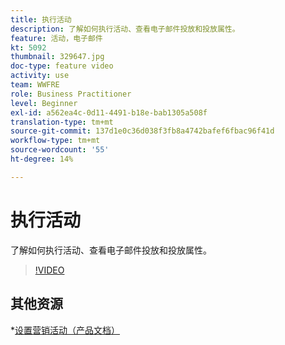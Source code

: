 ```yaml
---
title: 执行活动
description: 了解如何执行活动、查看电子邮件投放和投放属性。
feature: 活动，电子邮件
kt: 5092
thumbnail: 329647.jpg
doc-type: feature video
activity: use
team: WWFRE
role: Business Practitioner
level: Beginner
exl-id: a562ea4c-0d11-4491-b18e-bab1305a508f
translation-type: tm+mt
source-git-commit: 137d1e0c36d038f3fb8a4742bafef6fbac96f41d
workflow-type: tm+mt
source-wordcount: '55'
ht-degree: 14%

---
```


# 执行活动

了解如何执行活动、查看电子邮件投放和投放属性。

>[!VIDEO](https://video.tv.adobe.com/v/329647?quality=12)

## 其他资源

*[设置营销活动（产品文档）](https://experienceleague.adobe.com/docs/campaign-classic/using/orchestrating-campaigns/orchestrate-campaigns/setting-up-marketing-campaigns.html?lang=en#orchestrating-campaigns)
